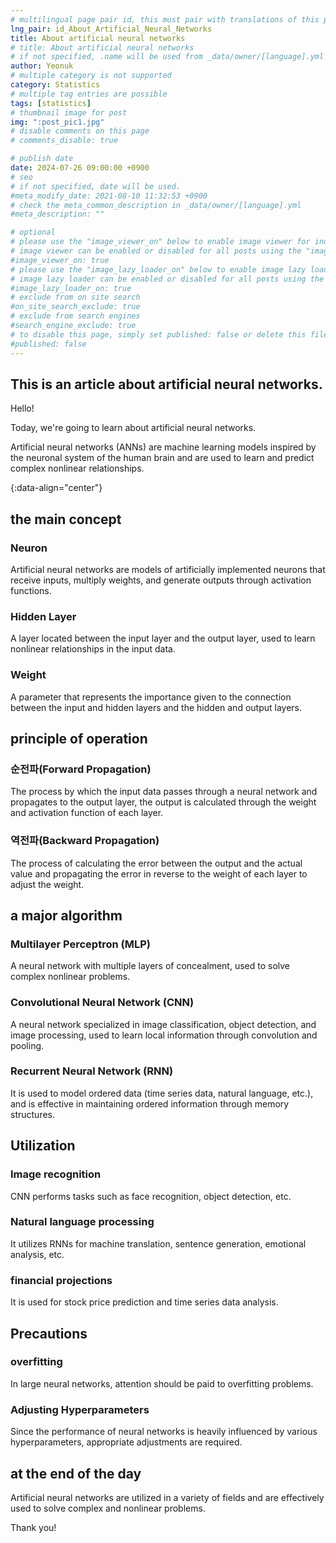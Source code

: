 ```yaml
---
# multilingual page pair id, this must pair with translations of this page. (This name must be unique)
lng_pair: id_About_Artificial_Neural_Networks
title: About artificial neural networks
# title: About artificial neural networks
# if not specified, .name will be used from _data/owner/[language].yml
author: Yeonuk
# multiple category is not supported
category: Statistics
# multiple tag entries are possible
tags: [statistics]
# thumbnail image for post
img: ":post_pic1.jpg"
# disable comments on this page
# comments_disable: true

# publish date
date: 2024-07-26 09:00:00 +0900
# seo
# if not specified, date will be used.
#meta_modify_date: 2021-08-10 11:32:53 +0900
# check the meta_common_description in _data/owner/[language].yml
#meta_description: ""

# optional
# please use the "image_viewer_on" below to enable image viewer for individual pages or posts (_posts/ or [language]/_posts folders).
# image viewer can be enabled or disabled for all posts using the "image_viewer_posts: true" setting in _data/conf/main.yml.
#image_viewer_on: true
# please use the "image_lazy_loader_on" below to enable image lazy loader for individual pages or posts (_posts/ or [language]/_posts folders).
# image lazy loader can be enabled or disabled for all posts using the "image_lazy_loader_posts: true" setting in _data/conf/main.yml.
#image_lazy_loader_on: true
# exclude from on site search
#on_site_search_exclude: true
# exclude from search engines
#search_engine_exclude: true
# to disable this page, simply set published: false or delete this file
#published: false
---
```


<!-- outline-start -->

## This is an article about artificial neural networks.

Hello!

Today, we're going to learn about artificial neural networks.

Artificial neural networks (ANNs) are machine learning models inspired by the neuronal system of the human brain and are used to learn and predict complex nonlinear relationships.

{:data-align="center"}

<!-- outline-end -->

## the main concept

### Neuron

Artificial neural networks are models of artificially implemented neurons that receive inputs, multiply weights, and generate outputs through activation functions.

### Hidden Layer

A layer located between the input layer and the output layer, used to learn nonlinear relationships in the input data.

### Weight

A parameter that represents the importance given to the connection between the input and hidden layers and the hidden and output layers.

## principle of operation

### 순전파(Forward Propagation)

The process by which the input data passes through a neural network and propagates to the output layer, the output is calculated through the weight and activation function of each layer.

### 역전파(Backward Propagation)

The process of calculating the error between the output and the actual value and propagating the error in reverse to the weight of each layer to adjust the weight.

## a major algorithm

### Multilayer Perceptron (MLP)

A neural network with multiple layers of concealment, used to solve complex nonlinear problems.

### Convolutional Neural Network (CNN)

A neural network specialized in image classification, object detection, and image processing, used to learn local information through convolution and pooling.

### Recurrent Neural Network (RNN)

It is used to model ordered data (time series data, natural language, etc.), and is effective in maintaining ordered information through memory structures.

## Utilization

### Image recognition

CNN performs tasks such as face recognition, object detection, etc.

### Natural language processing

It utilizes RNNs for machine translation, sentence generation, emotional analysis, etc.

### financial projections

It is used for stock price prediction and time series data analysis.

## Precautions

### overfitting

In large neural networks, attention should be paid to overfitting problems.

### Adjusting Hyperparameters

Since the performance of neural networks is heavily influenced by various hyperparameters, appropriate adjustments are required.

## at the end of the day

Artificial neural networks are utilized in a variety of fields and are effectively used to solve complex and nonlinear problems.

Thank you!
